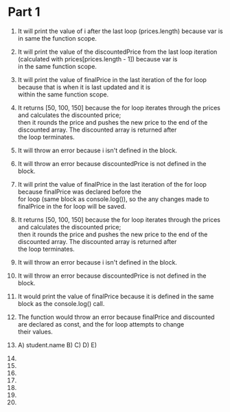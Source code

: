 # Part 1
1. It will print the value of i after the last loop (prices.length) because var is in same the function scope.

2. It will print the value of the discountedPrice from the last loop iteration (calculated with prices[prices.length - 1]) because var is\
in the same function scope.

3. It will print the value of finalPrice in the last iteration of the for loop because that is when it is last updated and it is\
within the same function scope.

4. It returns [50, 100, 150] because the for loop iterates through the prices and calculates the discounted price; \
then it rounds the price and pushes the new price to the end of the discounted array. The discounted array is returned after\
the loop terminates.

5. It will throw an error because i isn't defined in the block.

6. It will throw an error because discountedPrice is not defined in the block.

7. It will print the value of finalPrice in the last iteration of the for loop because finalPrice was declared before the\
for loop (same block as console.log()), so the any changes made to finalPrice in the for loop will be saved.

8. It returns [50, 100, 150] because the for loop iterates through the prices and calculates the discounted price; \
then it rounds the price and pushes the new price to the end of the discounted array. The discounted array is returned after\
the loop terminates.

9. It will throw an error because i isn't defined in the block.

10. It will throw an error because discountedPrice is not defined in the block.

11. It would print the value of finalPrice because it is defined in the same block as the console.log() call.

12. The function would throw an error because finalPrice and discounted are declared as const, and the for loop attempts to change\
their values. 

13. A) student.name B)  C)  D)  E)

14.

15.

16.

17.

18.

19.

20.

